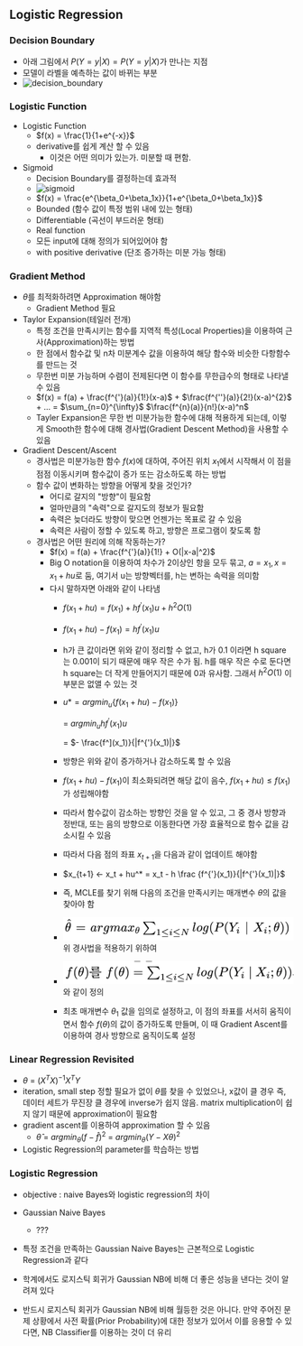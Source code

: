 ## Logistic Regression

### Decision Boundary 
- 아래 그림에서 $P(Y=y|X) = P(Y = y|X)$가 만나는 지점
- 모델이 라벨을 예측하는 값이 바뀌는 부분 
- ![decision_boundary](https://raw.githubusercontent.com/wjddyd66/wjddyd66.github.io/master/static/img/HandsOn/Theory/9.PNG)


### Logistic Function 
- Logistic Function
  - $f(x) = \frac{1}{1+e^{-x}}$
  - derivative를 쉽게 계산 할 수 있음
    - 이것은 어떤 의미가 있는가. 미분할 때 편함. 
- Sigmoid
  - Decision Boundary를 결정하는데 효과적 
  - ![sigmoid](https://raw.githubusercontent.com/wjddyd66/wjddyd66.github.io/master/static/img/AI/30.PNG)
  - $f(x) = \frac{e^{\beta_0+\beta_1x}}{1+e^{\beta_0+\beta_1x}}$
  - Bounded (함수 값이 특정 범위 내에 있는 형태)
  - Differentiable (곡선이 부드러운 형태)
  - Real function
  - 모든 input에 대해 정의가 되어있어야 함
  - with positive derivative (단조 증가하는 미분 가능 형태)


### Gradient Method
- $\theta$를 최적화하려면 Approximation 해야함
  - Gradient Method 필요 
- Taylor Expansion(테일러 전개)
  - 특정 조건을 만족시키는 함수를 지역적 특성(Local Properties)을 이용하여 근사(Approximation)하는 방법
  - 한 점에서 함수값 및 n차 미분계수 값을 이용하여 해당 함수와 비슷한 다항함수를 만드는 것
  - 무한번 미분 가능하며 수렴이 전제된다면 이 함수를 무한급수의 형태로 나타낼 수 있음
  - $f(x) = f(a) + \frac{f^{'}(a)}{1!}(x-a)$ + $\frac{f^{''}(a)}{2!}(x-a)^{2}$ + ... 
    = $\sum_{n=0}^{\infty}$
    $\frac{f^{n}(a)}{n!}(x-a)^n$
  - Tayler Expansion은 무한 번 미분가능한 함수에 대해 적용하게 되는데, 이렇게 Smooth한 함수에 대해 경사법(Gradient Descent Method)을 사용할 수 있음 
- Gradient Descent/Ascent
  - 경사법은 미분가능한 함수 $f(x)$에 대하여, 주어진 위치 $x_1$에서 시작해서 이 점을 점점 이동시키며 함수값이 증가 또는 감소하도록 하는 방법
  - 함수 값이 변화하는 방향을 어떻게 찾을 것인가?
    - 어디로 갈지의 "방향"이 필요함
    - 얼마만큼의 "속력"으로 갈지도의 정보가 필요함
    - 속력은 늦더라도 방향이 맞으면 언젠가는 목표로 갈 수 있음
    - 속력은 사람이 정할 수 있도록 하고, 방향은 프로그램이 찾도록 함 
  - 경사법은 어떤 원리에 의해 작동하는가?
    - $f(x) = f(a) + \frac{f^{'}(a)}{1!} + O(|x-a|^2)$
    - Big O notation을 이용하여 차수가 2이상인 항을 모두 묶고, $a = x_1, x = x_1 + hu$로 둠, 여기서 u는 방향벡터를, h는 변하는 속력을 의미함 
    - 다시 말하자면 아래와 같이 나타냄
      - $f(x_1 + hu) = f(x_1) + hf^{'}(x_1)u + h^2O(1)$
      - $f(x_1 + hu) - f(x_1) = hf^{'}(x_1)u$
      - h가 큰 값이라면 위와 같이 정리할 수 없고, h가 0.1 이라면 h square는 0.001이 되기 때문에 매우 작은 수가 됨. h를 매우 작은 수로 둔다면 h square는 더 작게 만들어지기 때문에 0과 유사함. 그래서 $h^2O(1)$ 이 부분은 없앨 수 있는 것
      - $u* = argmin_u\left\{ f(x_1 + hu) - f(x_1)\right\}$
  
        = $argmin_uhf^{'}(x_1)u$

        = $- \frac{f^](x_1)}{|f^{'}(x_1)|}$
      - 방향은 위와 같이 증가하거나 감소하도록 할 수 있음
      - $f(x_1 + hu) - f(x_1)$이 최소화되려면 해당 값이 음수, $f(x_1 + hu)\leq f(x_1)$가 성립해야함
      - 따라서 함수값이 감소하는 방향인 것을 알 수 있고, 그 중 경사 방향과 정반대, 또는 음의 방향으로 이동한다면 가장 효율적으로 함수 값을 감소시킬 수 있음
      - 따라서 다음 점의 좌표 $x_{t+1}$을 다음과 같이 업데이트 해야함
      - $x_{t+1} <- x_t + hu^* = x_t - h \frac {f^{'}(x_1)}{|f^{'}(x_1)|}$
      - 즉, MCLE를 찾기 위해 다음의 조건을 만족시키는 매개변수 $\theta$의 값을 찾아야 함
      - ![4_23](./4_23.png)
        위 경사법을 적용하기 위하여 
      - ![4_23_1](./4_23_1.png) 와 같이 정의 
      - 최초 매개변수 $\theta_1$ 값을 임의로 설정하고, 이 점의 좌표를 서서히 움직이면서 함수 $f(\theta)$의 값이 증가하도록 만들며, 이 때 Gradient Ascent를 이용하여 경사 방향으로 움직이도록 설정 


### Linear Regression Revisited
- $\theta$ = $(X^{T}X)^{-1}X^{T}Y$
- iteration, small step 정할 필요가 없이 $\theta$를 찾을 수 있었으나, x값이 클 경우 즉, 데이터 세트가 무진장 클 경우에 inverse가 쉽지 않음. matrix multiplication이 쉽지 않기 때문에 approximation이 필요함 
- gradient ascent를 이용하여 approximation 할 수 있음
  - $\hat\theta$ = $argmin_{\theta}(f-\hat{f})^{2}$ = $argmin_{\theta}(Y-X\theta)^{2}$
- Logistic Regression의 parameter를 학습하는 방법 

### Logistic Regression 
- objective : naive Bayes와 logistic regression의 차이

- Gaussian Naive Bayes
  - ???

- 특정 조건을 만족하는 Gaussian Naive Bayes는 근본적으로 Logistic Regression과 같다
- 학계에서도 로지스틱 회귀가 Gaussian NB에 비해 더 좋은 성능을 낸다는 것이 알려져 있다
- 반드시 로지스틱 회귀가 Gaussian NB에 비해 월등한 것은 아니다. 만약 주어진 문제 상황에서 사전 확률(Prior Probability)에 대한 정보가 있어서 이를 응용할 수 있다면, NB Classifier를 이용하는 것이 더 유리